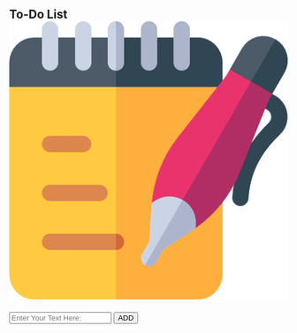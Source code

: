 <!DOCTYPE html>
<html lang="en">

<head>
    <meta charset="UTF-8">
    <meta name="viewport" content="width=device-width, initial-scale=1.0"/>
    <title> To-Do List Application </title>
  <style>
    
  * {
    margin: 0;
    padding: 0;
    box-sizing: border-box;
    font-family: Arial, Helvetica, sans-serif;
}

.container {
    min-height: 100vh;
    background: linear-gradient(185deg, #8A1D26, #010001);
    padding: 10px;
}

.todo-app {
    max-width: 545px;
    background-color: #ffffff;
    margin: 100px auto;
    padding: 40px 30px 70px;
    border-radius: 15px;
}

.todo-app:hover {
    box-shadow: 1px 2px 2px 3px #010001;
}

.todo-app h2 {
    display: flex;
    align-items: center;
    margin-bottom: 30px;
}

.todo-app h2 img {
    width: 30px;
    margin-left: 10px;
}

.row {
    display: flex;
    align-items: center;
    justify-content: space-between;
    background-color: #efe2e2;
    border-radius: 10px;
    padding-left: 20px;
    margin-bottom: 25px;
}

input {
    flex: 1;
    border: none;
    outline: none;
    background: transparent;
    padding: 10px;
    font-weight: 14px;
}

button {
    border: none;
    outline: none;
    padding: 16px 50px;
    color: #ffffff;
    font-size: 16px;
    cursor: pointer;
    background-color: #8A1D26;
    border-radius: 10px;
}

button:hover {
    background-color: #C82826;
}

ul li {
    list-style: none;
    font-size: 17px;
    padding: 12px 8px 12px 50px;
    user-select: none;
    cursor: pointer;
    position: relative;
}

ul li::before {
    content: '';
    position: absolute;
    height: 28px;
    width: 28px;
    border-radius: 50%;
    background-image: url(unchecked.png);
    background-size: cover;
    background-position: center;
    top: 8px;
    left: 16px;
}

ul li.checked {
    color: #555555;
    text-decoration: line-through;
}

ul li.checked::before {
    color: #666666;
    background-image: url(checked.png);
}

ul li span {
    position: absolute;
    right: 0;
    top: 5px;
    width: 40px;
    height: 40px;
    font-size: 22px;
    color: #010001;
    line-height: 40px;
    text-align: center;
    border-radius: 50%;
}

ul li span:hover {
    background-color: #e14b48;
}</style>
</head>
<body>
    <div class="container">
        <div class="todo-app">
            <h2>To-Do List <img src="notes.png" /></h2>
            <div class="row">
                <input type="text" id="input-box" placeholder="Enter Your Text Here: ">
                <button onclick="addTask()">ADD</button>
            </div>
            <ul id="list-container">
                <!--- <li class="checked">Task 0</li>
                <li>Task 1</li> --->
            </ul>
        </div>
    </div>
    <script>
      const listContainer = document.getElementById("list-container");
const inputBox = document.getElementById("input-box");

function addTask() {
    if (inputBox.value === '') {
        alert("Enter Some Data");
    }else {
        let li = document.createElement("li");
        li.innerHTML = inputBox.value;
        listContainer.appendChild(li);
        let span = document.createElement("span");
        span.innerHTML = "\u00d7";
        li.appendChild(span);
    }
    inputBox.value = "";
    saveTask();
}

listContainer.addEventListener("click", function(e){
    if (e.target.tagName === "LI") {
        e.target.classList.toggle("checked");
        saveTask();
    }else if (e.target.tagName === "SPAN") {
        e.target.parentElement.remove();
        saveTask();
    }
});

function saveTask () {
    localStorage.setItem("data",listContainer.innerHTML);
};

function showTask () {
    listContainer.innerHTML = localStorage.getItem("data");
};

showTask();
    </script>
</body>
</html>
